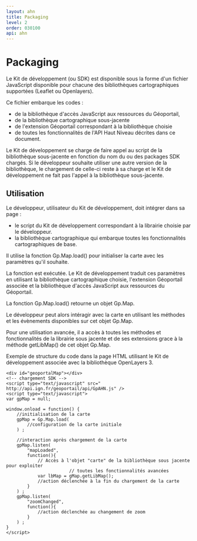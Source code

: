 ```yaml
---
layout: ahn
title: Packaging
level: 2
order: 030100
api: ahn
---
```


# Packaging

Le Kit de développement (ou SDK) est disponible sous la forme d'un fichier JavaScript disponible pour chacune des bibliothèques cartographiques supportées (Leaflet ou Openlayers).

Ce fichier embarque les codes :

* de la bibliothèque d'accès JavaScript aux ressources du Géoportail,
* de la bibliothèque cartographique sous-jacente
* de l'extension Géoportail correspondant à la bibliothèque choisie
* de toutes les fonctionnalités de l'API Haut Niveau décrites dans ce document.

Le Kit de développement se charge de faire appel au script de la bibliothèque sous-jacente en fonction du nom du ou des packages SDK chargés. Si le développeur souhaite utiliser une autre version de la bibliothèque, le chargement de celle-ci reste à sa charge et le Kit de développement ne fait pas l'appel à la bibliothèque sous-jacente.


## Utilisation

Le développeur, utilisateur du Kit de développement, doit intégrer dans sa page :

* le script du Kit de développement correspondant à la librairie choisie par le développeur.
* la bibliothèque cartographique qui embarque toutes les fonctionnalités cartographiques de base.

Il utilise la fonction Gp.Map.load() pour initialiser la carte avec les paramètres qu'il souhaite.

La fonction est exécutée. Le Kit de développement traduit ces paramètres en utilisant la bibliothèque cartographique choisie, l'extension Géoportail associée et la bibliothèque d'accès JavaScript aux ressources du Géoportail.

La fonction Gp.Map.load() retourne un objet Gp.Map.

Le développeur peut alors intéragir avec la carte en utilisant les méthodes et les évènements disponibles sur cet objet Gp.Map.

Pour une utilisation avancée, il a accès à toutes les méthodes et fonctionnalités de la librairie sous jacente et de ses extensions grace à la méthode getLibMap() de cet objet Gp.Map.

Exemple de structure du code dans la page HTML utilisant le Kit de développement associée avec la bibliothèque OpenLayers 3.


```
<div id="geoportalMap"></div>
<!-- chargement SDK -->
<script type="text/javascript" src=" http://api.ign.fr/geoportail/api/GpAHN.js" />
<script type="text/javascript">
var gpMap = null;

window.onload = function() {
    //initialisation de la carte
    gpMap = Gp.Map.load(
        //configuration de la carte initiale
    ) ;

    //interaction après chargement de la carte
    gpMap.listen(
        "mapLoaded",
        function(){
            // Accès à l'objet "carte" de la bibliothèque sous jacente pour exploiter
                        // toutes les fonctionnalités avancées
            var lbMap = gMap.getLibMap();
            //action déclenchée à la fin du chargement de la carte
        }
    ) ;
    gpMap.listen(
        "zoomChanged",
        function(){
            //action déclenchée au changement de zoom
        }
    ) ;
}
</script>
```
